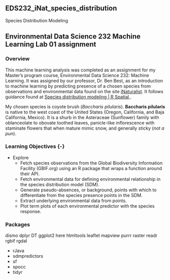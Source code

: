 ## EDS232_iNat_species_distribution
Species Distribution Modeling

## Environmental Data Science 232 Machine Learning Lab 01 assignment

### Overview

This machine learning analysis was completed as an assignment for my Master’s program course, Environmental Data Science 232: Machine Learning. It was assigned by our professor, Dr. Ben Best, as an introduction to machine learning by predicting presence of a chosen species from observations and environmental data found on the site [iNaturalist](https://www.inaturalist.org/). It follows guidance found at [Species distribution modeling | R Spatial ](https://rspatial.org/raster/sdm/).

My chosen species is coyote brush (*Baccharis pilularis*). **Baccharis pilularis** is native to the west coast of the United States (Oregon, California, and Baja California, Mexico). It is a shurb in the Asteraceae (Sunflower) family with oblanceolate to obovate toothed leaves, panicle-like inflorescence with staminate flowers that when mature mimic snow, and generally sticky (*not a pun*).

### Learning Objectives {-}

- Explore
  - Fetch species observations from the Global Biodiversity Information Facility (GBIF.org) using an R package that wraps a function around their API.
  - Fetch environmental data for defining environmental relationship in the species distribution model (SDM).
  - Generate pseudo-absences, or background, points with which to differentiate from the species presence points in the SDM.
  - Extract underlying environmental data from points.
  - Plot term plots of each environmental predictor with the species response.
  
### Packages

dismo
dplyr
DT
ggplot2
here
htmltools
leaflet
mapview
purrr
raster
readr
rgbif
rgdal
- rJava
- sdmpredictors
- sf
- spocc
- tidyr
  
